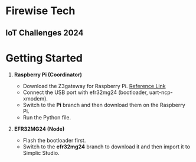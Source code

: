 # Firewise Tech
## IoT Challenges 2024

# Getting Started 
1. **Raspberry Pi (Coordinator)**
    - Download the Z3gateway for Raspberry Pi. [Reference Link](https://sunmaysky.blogspot.com/2022/07/how-to-build-emberznet-7100-z3gateway.html)
    - Connect the USB port with efr32mg24 (bootloader, uart-ncp-xmodem).
    - Switch to the **Pi** branch and then download them on the Raspberry Pi.
    - Run the Python file.
    
2. **EFR32MG24 (Node)**
    - Flash the bootloader first.
    - Switch to the **efr32mg24** branch to download it and then import it to Simplic Studio.
